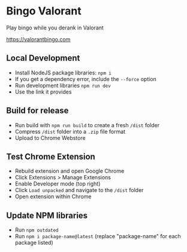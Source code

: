 # Bingo Valorant
Play bingo while you derank in Valorant

https://valorantbingo.com

## Local Development

 - Install NodeJS package libraries: `npm i`
 - If you get a dependency error, include the `--force` option
 - Run development libraries `npm run dev`
 - Use the link it provides

## Build for release

- Run build with `npm run build` to create a fresh `/dist` folder
- Compress `/dist` folder into a `.zip` file format
- Upload to Chrome Webstore

## Test Chrome Extension

- Rebuild extension and open Google Chrome
- Click Extensions > Manage Extensions
- Enable Developer mode (top right)
- Click `Load unpacked` and navigate to the `/dist` folder
- Open extension within Chrome

## Update NPM libraries

- Run `npm outdated`
- Run `npm i package-name@latest` (replace "package-name" for each package listed)